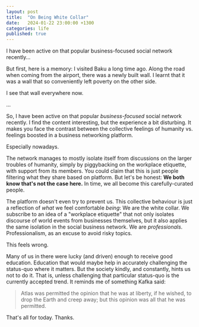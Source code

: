 ```yaml
---
layout: post
title:  "On Being White Collar"
date:   2024-01-22 23:00:00 +1300
categories: life
published: true
---
```


I have been active on that popular business-focused social network recently...

But first, here is a memory: I visited Baku a long time ago. Along the road when coming from the airport, there was a newly built wall. I learnt that it was a wall that so conveniently left poverty on the other side.

I see that wall everywhere now.

...

So, I have been active on that popular *business-focused* social network recently. I find the content interesting, but the experience a bit disturbing. It makes you face the contrast between the collective feelings of humanity vs. feelings boosted in a business networking platform.

Especially nowadays.

The network manages to mostly isolate itself from discussions on the larger troubles of humanity, simply by piggybacking on the workplace etiquette, with support from its members. You could claim that this is just people filtering what they share based on platform. But let's be honest: **We both know that's not the case here.** In time, we all become this carefully-curated people.

The platform doesn't even try to prevent us. This collective behaviour is just a reflection of *what* we feel comfortable *being*: We are the white collar. We subscribe to an idea of a "workplace etiquette" that not only isolates discourse of world events from businesses themselves, but it also applies the same isolation in the social business network. We are *professionals*. Professionalism, as an excuse to avoid risky topics.

This feels wrong.

Many of us in there were lucky (and driven) enough to receive good education. Education that would maybe help in accurately challenging the status-quo where it matters. But the society kindly, and constantly, hints us not to do it. That is, unless challenging that particular status-quo is the currently accepted trend. It reminds me of something Kafka said:

> Atlas was permitted the opinion that he was at liberty, if he wished, to drop the Earth and creep away; but this opinion was all that he was permitted.

That's all for today. Thanks.
